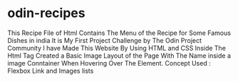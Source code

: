 # odin-recipes
This Recipe File of Html Contains The Menu of the Recipe for Some Famous Dishes in india 
It is My First Project Challenge by The Odin Project Community I have Made This Website By Using HTML and CSS
Inside The Html Tag Created a Basic Image Layout of the Page With The Name inside a image Conntainer When Hovering Over The Element.
Concept Used :
Flexbox
Link and Images
lists
